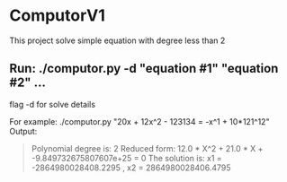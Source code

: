 # ComputorV1

This project solve simple equation with degree less than 2

## Run: ./computor.py -d "equation #1" "equation #2" ...

flag -d for solve details

For example: ./computor.py "20x + 12x^2 - 123134 = -x^1 + 10*121^12"
Output:
> Polynomial degree is: 2
> Reduced form: 12.0 * X^2 + 21.0 * X + -9.849732675807607e+25 = 0
> The solution is: x1 = -2864980028408.2295 , x2 = 2864980028406.4795
